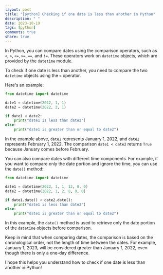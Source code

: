 ```yaml
---
layout: post
title: "[python] Checking if one date is less than another in Python"
description: " "
date: 2023-10-19
tags: [python]
comments: true
share: true
---
```


In Python, you can compare dates using the comparison operators, such as `<`, `>`, `<=`, `>=`, `==`, and `!=`. These operators work on `datetime` objects, which are provided by the `datetime` module.

To check if one date is less than another, you need to compare the two `datetime` objects using the `<` operator.

Here's an example:

```python
from datetime import datetime

date1 = datetime(2022, 1, 1)
date2 = datetime(2022, 2, 1)

if date1 < date2:
    print("date1 is less than date2")
else:
    print("date1 is greater than or equal to date2")
```

In the example above, `date1` represents January 1, 2022, and `date2` represents February 1, 2022. The comparison `date1 < date2` returns `True` because January comes before February.

You can also compare dates with different time components. For example, if you want to compare only the date portion and ignore the time, you can use the `date()` method:

```python
from datetime import datetime

date1 = datetime(2022, 1, 1, 12, 0, 0)
date2 = datetime(2022, 1, 2, 8, 0, 0)

if date1.date() < date2.date():
    print("date1 is less than date2")
else:
    print("date1 is greater than or equal to date2")
```

In this example, the `date()` method is used to retrieve only the date portion of the `datetime` objects before comparison.

Keep in mind that when comparing dates, the comparison is based on the chronological order, not the length of time between the dates. For example, January 1, 2023, will be considered greater than January 1, 2022, even though there is only a one-day difference.

I hope this helps you understand how to check if one date is less than another in Python!